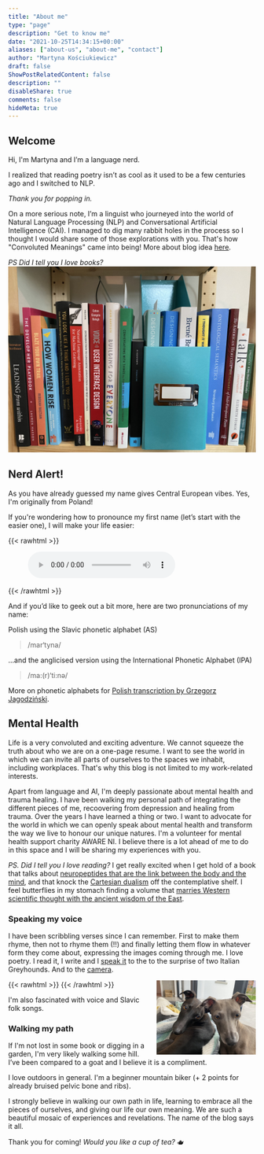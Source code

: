```yaml
---
title: "About me"
type: "page"
description: "Get to know me"
date: "2021-10-25T14:34:15+00:00"
aliases: ["about-us", "about-me", "contact"]
author: "Martyna Kościukiewicz"
draft: false
ShowPostRelatedContent: false
description: ""
disableShare: true
comments: false
hideMeta: true
---
```


## Welcome
<!-- 
{{< rawhtml >}}
<img align="left" height="40%" width="40%" style="margin: 0 1em 0 0em" src="images/about-photo.png">
{{< /rawhtml >}} -->

Hi, I'm Martyna and I’m a language nerd.

I realized that reading poetry isn’t as cool as it used to be a few centuries ago and I switched to NLP.

_Thank you for popping in._

On a more serious note, I’m a linguist who journeyed into the world of Natural Language Processing (NLP) and Conversational Artificial Intelligence (CAI). I managed to dig many rabbit holes in the process so I thought I would share some of those explorations with you. That's how "Convoluted Meanings" came into being! More about blog idea [here](https://convolutedmeanings.com/meta/why-convoluted-meanings/).

_PS Did I tell you I love books?_
![One of my bookshelves](images/books.png)

## Nerd Alert!

As you have already guessed my name gives Central European vibes. Yes, I'm originally from Poland!

If you're wondering how to pronounce my first name (let’s start with the easier one), I will make your life easier:

{{< rawhtml >}}
<figure>
    <audio controls src="images/name-pronunciation.m4a" type="audio/mpeg">
        Your browser does not support the <code>audio</code> element.
    </audio>
</figure>
{{< /rawhtml >}}

And if you’d like to geek out a bit more, here are two pronunciations of my name:

Polish using the Slavic phonetic alphabet (AS)

> /mar‘tyna/

...and the anglicised version using the International Phonetic Alphabet (IPA)

> /ma:(r)‘ti:nə/

More on phonetic alphabets for [Polish transcription by Grzegorz Jagodziński](http://grzegorz.jagodzinski.prv.pl/gram/en/ipa.html).

## Mental Health

Life is a very convoluted and exciting adventure. We cannot squeeze the truth about who we are on a one-page resume. I want to see the world in which we can invite all parts of ourselves to the spaces we inhabit, including workplaces. That's why this blog is not limited to my work-related interests.

Apart from language and AI, I'm deeply passionate about mental health and trauma healing. I have been walking my personal path of integrating the different pieces of me, recoovering from depression and healing from trauma. Over the years I have learned a thing or two. I want to advocate for the world in which we can openly speak about mental health and transform the way we live to honour our unique natures. I'm a volunteer for mental health support charity AWARE NI. I believe there is a lot ahead of me to do in this space and I will be sharing my experiences with you.

_PS. Did I tell you I love reading?_
 I get really excited when I get hold of a book that talks about [neuropeptides that are the link between the body and the mind](https://www.smithsonianmag.com/arts-culture/review-of-molecules-of-emotion-157256854/), and that knock the [Cartesian dualism](https://en.wikipedia.org/wiki/Mind%E2%80%93body_dualism) off the contemplative shelf. I feel butterflies in my stomach finding a volume that [marries Western scientific thought with the ancient wisdom of the East](http://cup.columbia.edu/book/contemplative-science/9780231138352).

### Speaking my voice

I have been scribbling verses since I can remember. First to make them rhyme, then not to rhyme them (!!) and finally letting them flow in whatever form they come about, expressing the images coming through me. I love poetry. I read it, I write and I [speak it](https://soundcloud.com/user-797325276/dorothea-dubois-amazonian-gift) to the to the surprise of two Italian Greyhounds. And to the [camera](https://www.youtube.com/watch?v=XYWkPdYxGQw).

{{< rawhtml >}}
<img align="right" height="40%" width="40%" style="margin: 0 0 0 1em" src="images/dogs.png">
{{< /rawhtml >}}

I'm also fascinated with voice and Slavic folk songs.

### Walking my path

If I'm not lost in some book or digging in a garden, I'm very likely walking some hill. I’ve been compared to a goat and I believe it is a compliment. 

I love outdoors in general. I'm a beginner mountain biker (+ 2 points for already bruised pelvic bone and ribs).

I strongly believe in walking our own path in life, learning to embrace all the pieces of ourselves, and giving our life our own meaning. We are such a beautiful mosaic of experiences and revelations. The name of the blog says it all.

Thank you for coming! _Would you like a cup of tea?_ 🫖